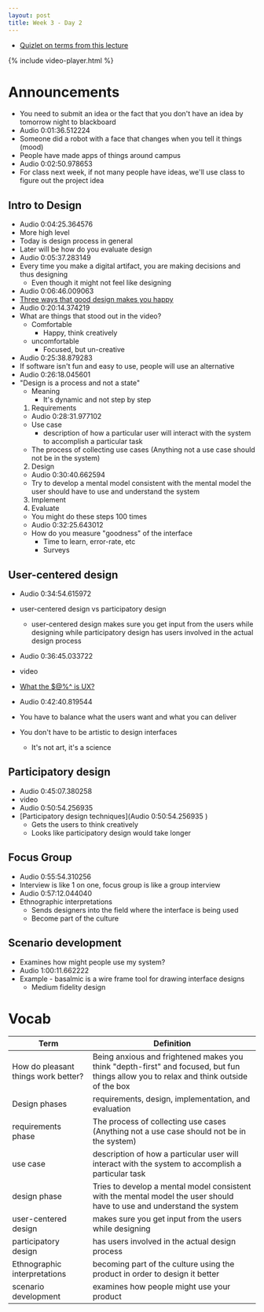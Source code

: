 ```yaml
---
layout: post
title: Week 3 - Day 2
---
```


+ [Quizlet on terms from this lecture](https://quizlet.com/_2gec5x)

{% include video-player.html %}

<script>
  new AudioNavigator({videoId:"_DlpPtIOMA4"});
</script>

# Announcements

+ You need to submit an idea or the fact that you don't have an idea by tomorrow night to blackboard
+ Audio 0:01:36.512224
+ Someone did a robot with a face that changes when you tell it things (mood)
+ People have made apps of things around campus
+ Audio 0:02:50.978653
+ For class next week, if not many people have ideas, we'll use class to figure out the project idea

## Intro to Design

+ Audio 0:04:25.364576
+ More high level
+ Today is design process in general
+ Later will be how do you evaluate design
+ Audio 0:05:37.283149
+ Every time you make a digital artifact, you are making decisions and thus designing
  + Even though it might not feel like designing
+ Audio 0:06:46.009063
+ [Three ways that good design makes you happy](https://www.ted.com/talks/don_norman_on_design_and_emotion?language=en)
+ Audio 0:20:14.374219
+ What are things that stood out in the video?
  + Comfortable
    + Happy, think creatively
  + uncomfortable
    + Focused, but un-creative
+ Audio 0:25:38.879283
+ If software isn't fun and easy to use, people will use an alternative
+ Audio 0:26:18.045601
+ "Design is a process and not a state"
  + Meaning
    + It's dynamic and not step by step
  1. Requirements
    + Audio 0:28:31.977102
    + Use case
      + description of how a particular user will interact with the system to accomplish a particular task
    + The process of collecting use cases (Anything not a use case should not be in the system)
  2. Design
    + Audio 0:30:40.662594
    + Try to develop a mental model consistent with the mental model the user should have to use and understand the system
  3. Implement
  4. Evaluate
    + You might do these steps 100 times
    + Audio 0:32:25.643012
    + How do you measure "goodness" of the interface
      + Time to learn, error-rate, etc
      + Surveys

## User-centered design

+ Audio 0:34:54.615972
+ user-centered design vs participatory design
  + user-centered design makes sure you get input from the users while designing while participatory design has users involved in the actual design process

+ Audio 0:36:45.033722
+ video
+ [What the $@%^ is UX?](https://www.youtube.com/watch?v=Ovj4hFxko7c)
+ Audio 0:42:40.819544
+ You have to balance what the users want and what you can deliver
+ You don't have to be artistic to design interfaces
  + It's not art, it's a science

## Participatory design

+ Audio 0:45:07.380258
+ video
+ Audio 0:50:54.256935
+ [Participatory design techniques](Audio 0:50:54.256935 )
  + Gets the users to think creatively
  + Looks like participatory design would take longer

## Focus Group

+ Audio 0:55:54.310256
+ Interview is like 1 on one, focus group is like a group interview
+ Audio 0:57:12.044040
+ Ethnographic interpretations
  + Sends designers into the field where the interface is being used
  + Become part of the culture

## Scenario development

+ Examines how might people use my system?
+ Audio 1:00:11.662222
+ Example - basalmic is a wire frame tool for drawing interface designs
  + Medium fidelity design

# Vocab

| Term | Definition |
| --- | --- |
| How do pleasant things work better? | Being anxious and frightened makes you think "depth-first" and focused, but fun things allow you to relax and think outside of the box |
| Design phases | requirements, design, implementation, and evaluation |
| requirements phase | The process of collecting use cases (Anything not a use case should not be in the system) |
| use case | description of how a particular user will interact with the system to accomplish a particular task |
| design phase | Tries to develop a mental model consistent with the mental model the user should have to use and understand the system |
| user-centered design | makes sure you get input from the users while designing |
| participatory design | has users involved in the actual design process |
| Ethnographic interpretations | becoming part of the culture using the product in order to design it better |
| scenario development | examines how people might use your product |
